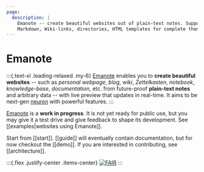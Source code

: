 ```yaml
---
page:
  description: |
    Emanote -- create beautiful websites out of plain-text notes. Supports
    Markdown, Wiki-links, directories, HTML templates for complete theming.
---
```

# Emanote

:::{.text-xl .leading-relaxed .my-6}
[Emanote][gh] enables you to **create beautiful websites** -- such as *personal webpage*, *blog*, *wiki*, *Zettelkasten*, *notebook*, *knowledge-base*, *documentation*, etc. from future-proof **plain-text notes** and arbitrary data -- with live preview that updates in real-time. It aims to be next-gen [neuron](https://neuron.zettel.page/) with powerful features.
:::

[Emanote][gh] is a **work in progress**. It is not yet ready for public use, but you may give it a test drive and give feedback to shape its development. See [[examples|websites using Emanote]].

Start from [[start]]. [[guide]] will eventually contain documentation, but for now checkout the [[demo]]. If you are interested in contributing, see [[architecture]].

:::{.flex .justify-center .items-center}
[![FAIR](https://img.shields.io/badge/FAIR-pledge-blue)](https://www.fairforall.org/about/)
:::

[gh]: https://github.com/srid/emanote